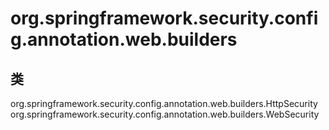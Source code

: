 # org.springframework.security.config.annotation.web.builders

## 类

org.springframework.security.config.annotation.web.builders.HttpSecurity
org.springframework.security.config.annotation.web.builders.WebSecurity




